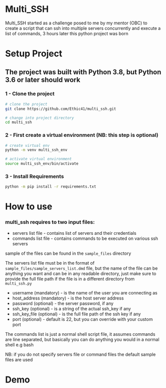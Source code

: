# Multi_SSH

Multi_SSH started as a challenge posed to me by my mentor (OBC) to create a script that can ssh into multiple servers concurrently and execute a list of commands, 3 hours later this python project was born

# Setup Project
## The project was built with Python 3.8, but Python 3.6 or later should work
### 1 - Clone the project
```bash
# clone the project
git clone https://github.com/Ethic41/multi_ssh.git

# change into project directory
cd multi_ssh
```
### 2 - First create a virtual environment (NB: this step is optional)
```bash
# create virtual env
python -m venv multi_ssh_env

# activate virtual environment
source multi_ssh_env/bin/activate
```
### 3 - Install Requirements
```bash
python -m pip install -r requirements.txt
```
# How to use
### multi_ssh requires to two input files:
* servers list file - contains list of servers and their credentials
* commands list file - contains commands to be executed on various ssh servers

sample of the files can be found in the ```sample_files``` directory

The servers list file must be in the format of ```sample_files/sample_servers_list.dmd``` file, but the name of the file can be anything you want and can be in any readable directory, just make sure to provide the full file path if the file is in a different directory from ```multi_ssh.py```

* username (mandatory) - is the name of the user you are connecting as
* host_address (mandatory) - is the host server address
* password (optional) - the server password, if any
* ssh_key (optional) - is a string of the actual ssh_key if any
* ssh_key_file (optional) - is the full file path of the ssh key if any
* port (optional) - default is 22, but you can override with your custom port

The commands list is just a normal shell script file, it assumes commands are line separated, but basically you can do anything you would in a normal shell e.g bash

NB: if you do not specify servers file or command files the default sample files are used

# Demo
